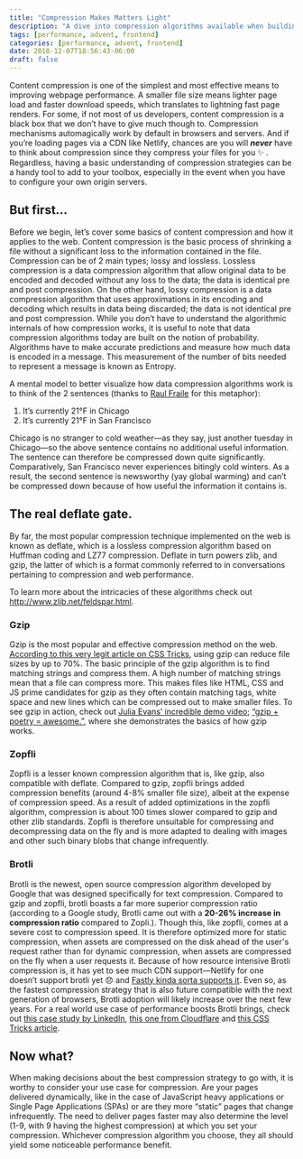 ```yaml
---
title: "Compression Makes Matters Light"
description: "A dive into compression algorithms available when building for the web"
tags: [performance, advent, frontend]
categories: [performance, advent, frontend]
date: 2018-12-07T18:56:43-06:00
draft: false
---
```


Content compression is one of the simplest and most effective means to improving webpage performance. A smaller file size means lighter page load and faster download speeds, which translates to lightning fast page renders. For some, if not most of us developers, content compression is a black box that we don’t have to give much though to. Compression mechanisms automagically work by default in browsers and servers. And if you’re loading pages via a CDN like Netlify, chances are you will **_never_** have to think about compression since they compress your files for you ✨ . Regardless, having a basic understanding of compression strategies can be a handy tool to add to your toolbox, especially in the event when you have to configure your own origin servers.

## But first…

Before we begin, let’s cover some basics of content compression and how it applies to the web. Content compression is the basic process of shrinking a file without a significant loss to the information contained in the file. Compression can be of 2 main types; lossy and lossless. Lossless compression is a data compression algorithm that allow original data to be encoded and decoded without any loss to the data; the data is identical pre and post compression. On the other hand, lossy compression is a data compression algorithm that uses approximations in its encoding and decoding which results in data being discarded; the data is not identical pre and post compression. While you don’t have to understand the algorithmic internals of how compression works, it is useful to note that data compression algorithms today are built on the notion of probability. Algorithms have to make accurate predictions and measure how much data is encoded in a message. This measurement of the number of bits needed to represent a message is known as Entropy.

A mental model to better visualize how data compression algorithms work is to think of the 2 sentences (thanks to [Raul Fraile](https://www.youtube.com/watch?v=wLx5OGxOYUc) for this metaphor):

1. It’s currently 21°F in Chicago
2. It’s currently 21°F in San Francisco

Chicago is no stranger to cold weather—as they say, just another tuesday in Chicago—so the above sentence contains no additional useful information. The sentence can therefore be compressed down quite significantly. Comparatively, San Francisco never experiences bitingly cold winters. As a result, the second sentence is newsworthy (yay global warming) and can’t be compressed down because of how useful the information it contains is.

## The real deflate gate.

By far, the most popular compression technique implemented on the web is known as deflate, which is a lossless compression algorithm based on Huffman coding and LZ77 compression. Deflate in turn powers zlib, and gzip, the latter of which is a format commonly referred to in conversations pertaining to compression and web performance.

To learn more about the intricacies of these algorithms check out http://www.zlib.net/feldspar.html.

### Gzip

Gzip is the most popular and effective compression method on the web. [According to this very legit article on CSS Tricks](https://css-tricks.com/snippets/htaccess/active-gzip-compression/), using gzip can reduce file sizes by up to 70%. The basic principle of the gzip algorithm is to find matching strings and compress them. A high number of matching strings mean that a file can compress more. This makes files like HTML, CSS and JS prime candidates for gzip as they often contain matching tags, white space and new lines which can be compressed out to make smaller files. To see gzip in action, check out [Julia Evans’ incredible demo video](https://www.youtube.com/watch?v=SWBkneyTyPU); [“gzip + poetry = awesome.”](https://www.youtube.com/watch?v=SWBkneyTyPU), where she demonstrates the basics of how gzip works.

### Zopfli

Zopfli is a lesser known compression algorithm that is, like gzip, also compatible with deflate. Compared to gzip, zopfli brings added compression benefits (around 4-8% smaller file size), albeit at the expense of compression speed. As a result of added optimizations in the zopfli algorithm, compression is about 100 times slower compared to gzip and other zlib standards. Zopfli is therefore unsuitable for compressing and decompressing data on the fly and is more adapted to dealing with images and other such binary blobs that change infrequently.

### Brotli

Brotli is the newest, open source compression algorithm developed by Google that was designed specifically for text compression. Compared to gzip and zopfli, brotli boasts a far more superior compression ratio (according to a Google study, Brotli came out with a **20-26% increase in compression ratio** compared to Zopli.). Though this, like zopfli, comes at a severe cost to compression speed. It is therefore optimized more for static compression, when assets are compressed on the disk ahead of the user's request rather than for dynamic compression, when assets are compressed on the fly when a user requests it. Because of how resource intensive Brotli compression is, it has yet to see much CDN support—Netlify for one doesn’t support brotli yet 😞 and [Fastly kinda sorta supports it](https://community.fastly.com/t/brotli-compression-support/578/6). Even so, as the fastest compression strategy that is also future compatible with the next generation of browsers, Brotli adoption will likely increase over the next few years. For a real world use case of performance boosts Brotli brings, check out [this case study by LinkedIn](https://engineering.linkedin.com/blog/2017/05/boosting-site-speed-using-brotli-compression), [this one from Cloudflare](https://blog.cloudflare.com/results-experimenting-brotli/) and [this CSS Tricks article](https://css-tricks.com/brotli-static-compression/).

## Now what?

When making decisions about the best compression strategy to go with, it is worthy to consider your use case for compression. Are your pages delivered dynamically, like in the case of JavaScript heavy applications or Single Page Applications (SPAs) or are they more “static” pages that change infrequently. The need to deliver pages faster may also determine the level (1-9, with 9 having the highest compression) at which you set your compression. Whichever compression algorithm you choose, they all should yield some noticeable performance benefit.

